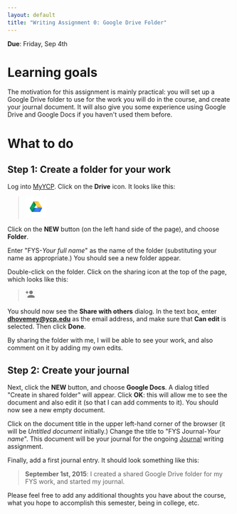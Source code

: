 ```yaml
---
layout: default
title: "Writing Assignment 0: Google Drive Folder"
---
```


**Due**: Friday, Sep 4th 

# Learning goals

The motivation for this assignment is mainly practical: you will set up a Google Drive folder to use for the work you will do in the course, and create your journal document.  It will also give you some experience using Google Drive and Google Docs if you haven't used them before.

# What to do

## Step 1: Create a folder for your work

Log into [MyYCP](https://my.ycp.edu).  Click on the **Drive** icon.  It looks like this:

> ![Google Drive icon](img/drive.png)

Click on the **NEW** button (on the left hand side of the page), and choose **Folder**.

Enter "FYS-*Your full name*" as the name of the folder (substituting your name as appropriate.)  You should see a new folder appear.

Double-click on the folder.  Click on the sharing icon at the top of the page, which looks like this:

> ![Sharing icon](img/drive-share.png)

You should now see the **Share with others** dialog.  In the text box, enter **dhovemey@ycp.edu** as the email address, and make sure that **Can edit** is selected.  Then click **Done**.

By sharing the folder with me, I will be able to see your work, and also comment on it by adding my own edits.

## Step 2: Create your journal

Next, click the **NEW** button, and choose **Google Docs**.  A dialog titled "Create in shared folder" will appear.  Click **OK**: this will allow me to see the document and also edit it (so that I can add comments to it).  You should now see a new empty document.

Click on the document title in the upper left-hand corner of the browser (it will be *Untitled document* initially.)  Change the title to "FYS Journal-*Your name*".  This document will be your journal for the ongoing [Journal](assign01.html) writing assignment.

Finally, add a first journal entry.  It should look something like this:

> **September 1st, 2015**: I created a shared Google Drive folder for my FYS work, and started my journal.

Please feel free to add any additional thoughts you have about the course, what you hope to accomplish this semester, being in college, etc.
